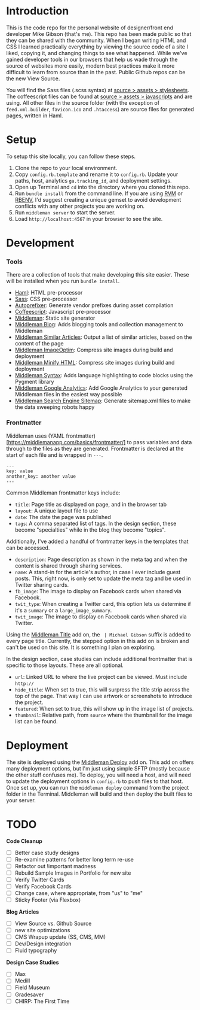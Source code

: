 # Introduction

This is the code repo for the personal website of designer/front end developer 
Mike Gibson (that's me). This repo has been made public so that they can be 
shared with the community. When I began writing HTML and CSS I learned 
practically everything by viewing the source code of a site I liked, copying it, 
and changing things to see what happened. While we've gained developer tools in 
our browsers that help us wade through the source of websites more easily, 
modern best practices make it more difficult to learn from source than in the 
past. Public Github repos can be the new View Source.

You will find the Sass files (.scss syntax) at [source > assets > stylesheets](https://github.com/lovehasnologic/lhnl-site/tree/master/source/assets/stylesheets). 
The coffeescript files can be found at [source > assets > javascripts](https://github.com/lovehasnologic/lhnl-site/tree/master/source/assets/javascripts) 
and are using. All other files in the source folder (with the exception of 
`feed.xml.builder`, `favicon.ico` and `.htaccess`) are source files for 
generated pages, written in Haml.

# Setup

To setup this site locally, you can follow these steps.

1. Clone the repo to your local environment.
1. Copy `config.rb.template` and rename it to `config.rb`. Update your paths,
   host, analytics `ga.tracking_id`, and deployment settings.  
1. Open up Terminal and `cd` into the directory where you cloned this repo.
1. Run `bundle install` from the command line. If you are using 
   [RVM](http://rvm.io) or [RBENV](http://rbenv.org), I'd suggest creating a 
   unique gemset to avoid development conflicts with any other projects you are 
   working on.
1. Run `middleman server` to start the server.
1. Load `http://localhost:4567` in your browser to see the site.

# Development

### Tools

There are a collection of tools that make developing this site easier. These 
will be installed when you run `bundle install`.

- [Haml](http://haml.info):
  HTML pre-processor
- [Sass](http://sass-lang.com):
  CSS pre-processor
- [Autoprefixer](https://github.com/middleman/middleman-autoprefixer): 
  Generate vendor prefixes during asset compilation
- [Coffeescript](http://coffeescript.org):
  Javascript pre-processor
- [Middleman](https://middlemanapp.com):
  Static site generator
- [Middleman Blog](https://github.com/middleman/middleman-blog):
  Adds blogging tools and collection management to Middleman
- [Middleman Similar Articles](https://github.com/ngs/middleman-blog-similar):
  Output a list of similar articles, based on the content of the page
- [Middleman ImageOptim](https://github.com/plasticine/middleman-imageoptim):
  Compress site images during build and deployment
- [Middleman Minify HTML](https://github.com/middleman/middleman-minify-html):
  Compress site images during build and deployment
- [Middleman Syntax](https://github.com/middleman/middleman-syntax):
  Adds language highlighting to code blocks using the Pygment library
- [Middleman Google Analytics](https://github.com/danielbayerlein/middleman-google-analytics):
  Add Google Analytics to your generated Middleman files in the easiest way 
  possible
- [Middleman Search Engine Sitemap](https://github.com/Aupajo/middleman-search_engine_sitemap):
  Generate sitemap.xml files to make the data sweeping robots happy

### Frontmatter

Middleman uses (YAML frontmatter)[https://middlemanapp.com/basics/frontmatter/] 
to pass variables and data through to the files as they are generated. 
Frontmatter is declared at the start of each file and is wrapped in `---`.

```
---
key: value
another_key: another value
---
```

Common Middleman frontmatter keys include:

- `title`: Page title as displayed on page, and in the browser tab
- `layout`: A unique layout file to use
- `date`: The date the page was published
- `tags`: A comma separated list of tags. In the design section, these become 
  "specialties" while in the blog they become "topics".
  
Additionally, I've added a handful of frontmatter keys in the templates that can 
be accessed.

- `description`: Page description as shown in the meta tag and when the 
  content is shared through sharing services.
- `name`: A stand-in for the article's author, in case I ever include 
  guest posts. This, right now, is only set to update the meta tag and be used 
  in Twitter sharing cards.
- `fb_image`: The image to display on Facebook cards when shared via Facebook.
- `twit_type`: When creating a Twitter card, this option lets us determine if 
  it's a `summary` or a `large_image_summary`. 
- `twit_image`: The image to display on Facebook cards when shared via Twitter.

Using the [Middleman Title](https://github.com/jcypret/middleman-title) add on, 
the ` | Michael Gibson` suffix is added to every page title. Currently, the 
stepped option in this add on is broken and can't be used on this site. It is 
something I plan on exploring.

In the design section, case studies can include additional frontmatter that is specific to those layouts. These are all optional.

- `url`: Linked URL to where the live project can be viewed. Must include 
  `http://`
- `hide_title`: When set to true, this will surpress the title strip across the 
  top of the page. That way I can use artwork or screenshots to introduce the 
  project.
- `featured`: When set to true, this will show up in the image list of projects.
- `thumbnail`: Relative path, from `source` where the thumbnail for the image 
  list can be found.

# Deployment

The site is deployed using the [Middleman Deploy](https://github.com/middleman-contrib/middleman-deploy)
add on. This add on offers many deployment options, but I'm just using simple 
SFTP (mostly because the other stuff confuses me). To deploy, you will need a 
host, and will need to update the deployment options in `config.rb` to push 
files to that host. Once set up, you can run the `middleman deploy` command from 
the project folder in the Terminal. Middleman will build and then deploy the 
built files to your server.

# TODO

**Code Cleanup**

- [ ] Better case study designs
- [ ] Re-examine patterns for better long term re-use
- [ ] Refactor out !important madness
- [ ] Rebuild Sample Images in Portfolio for new site
- [ ] Verify Twitter Cards
- [ ] Verify Facebook Cards
- [ ] Change case, where appropriate, from "us" to "me"
- [ ] Sticky Footer (via Flexbox)

**Blog Articles**

- [ ] View Source vs. Github Source
- [ ] new site optimizations
- [ ] CMS Wrapup update (SS, CMS, MM)
- [ ] Dev/Design integration
- [ ] Fluid typography

**Design Case Studies**

- [ ] Max
- [ ] Medill
- [ ] Field Museum
- [ ] Gradesaver
- [ ] CHIRP: The First Time
